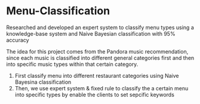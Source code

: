 Menu-Classification
===================

Researched and developed an expert system to classify menu types using a knowledge-base system and Naive Bayesian 
classification with 95% accuracy

The idea for this project comes from the Pandora music recommendation, since each music is classified into different 
general categories first and then into specific music types within that certain category.

1. First classify menu into different restaurant categories using Naive Bayesina classification
2. Then, we use expert system & fixed rule to classify the a certain menu into specific types by enable the clients to set 
   sepcific keywords
